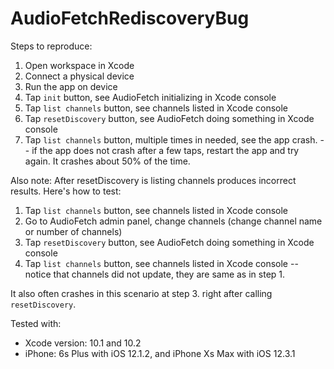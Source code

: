 # AudioFetchRediscoveryBug

Steps to reproduce:

1. Open workspace in Xcode
2. Connect a physical device
3. Run the app on device
4. Tap `init` button, see AudioFetch initializing in Xcode console
5. Tap `list channels` button, see channels listed in Xcode console
6. Tap `resetDiscovery` button, see AudioFetch doing something in Xcode console
7. Tap `list channels` button, multiple times in needed, see the app crash.
   -- if the app does not crash after a few taps, restart the app and try again. It crashes about 50% of the time.
   
Also note:
After resetDiscovery is listing channels produces incorrect results. Here's how to test:
1. Tap `list channels` button, see channels listed in Xcode console
2. Go to AudioFetch admin panel, change channels (change channel name or number of channels)
3. Tap `resetDiscovery` button, see AudioFetch doing something in Xcode console
4. Tap `list channels` button, see channels listed in Xcode console -- notice that channels did not update, they are same as in step 1.

It also often crashes in this scenario at step 3. right after calling `resetDiscovery`. 


Tested with:
- Xcode version: 10.1 and 10.2
- iPhone: 6s Plus with iOS 12.1.2, and iPhone Xs Max with iOS 12.3.1
